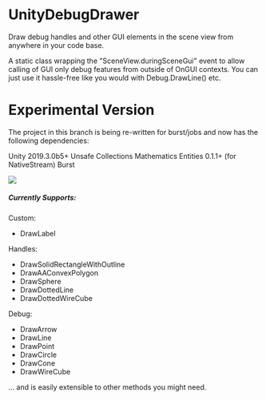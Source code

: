 # UnityDebugDrawer

Draw debug handles and other GUI elements in the scene view from anywhere in your code base.

A static class wrapping the "SceneView.duringSceneGui" event to allow calling of GUI only debug features from outside of OnGUI contexts. You can just use it hassle-free like you would with Debug.DrawLine() etc.

# Experimental Version

The project in this branch is being re-written for burst/jobs and now has the following dependencies:

Unity 2019.3.0b5+
Unsafe
Collections
Mathematics
Entities 0.1.1+ (for NativeStream)
Burst

<img src="https://i.imgur.com/SVQRQad.jpg" target="_blank" />

##### Currently Supports: #####

  Custom:
  * DrawLabel

  Handles:
  * DrawSolidRectangleWithOutline
  * DrawAAConvexPolygon
  * DrawSphere
  * DrawDottedLine
  * DrawDottedWireCube
  
  Debug:
  * DrawArrow
  * DrawLine
  * DrawPoint
  * DrawCircle
  * DrawCone
  * DrawWireCube

... and is easily extensible to other methods you might need.
